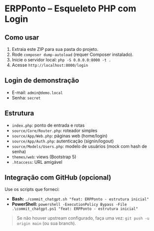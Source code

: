 # ERPPonto – Esqueleto PHP com Login

## Como usar
1. Extraia este ZIP para sua pasta do projeto.
2. Rode `composer dump-autoload` (requer Composer instalado).
3. Inicie o servidor local: `php -S 0.0.0.0:8000 -t .`
4. Acesse `http://localhost:8000/login`

## Login de demonstração
- E-mail: `admin@demo.local`
- Senha: `secret`

## Estrutura
- `index.php`: ponto de entrada e rotas
- `source/Core/Router.php`: roteador simples
- `source/App/Web.php`: páginas web (home/login)
- `source/App/Auth.php`: autenticação (signin/logout)
- `source/Models/Users.php`: modelo de usuários (mock com hash de senha)
- `themes/web`: views (Bootstrap 5)
- `.htaccess`: URL amigável

## Integração com GitHub (opcional)
Use os scripts que forneci:
- **Bash:** `./commit_chatgpt.sh "feat: ERPPonto - estrutura inicial"`
- **PowerShell:** `powershell -ExecutionPolicy Bypass -File .\commit_chatgpt.ps1 "feat: ERPPonto - estrutura inicial"`

> Se não houver upstream configurado, faça uma vez: `git push -u origin main` (ou sua branch).
